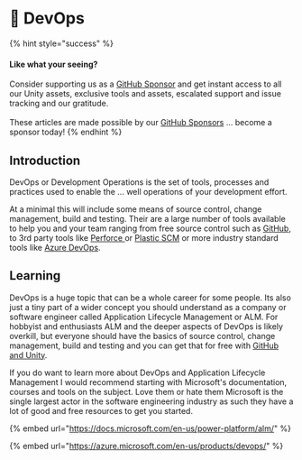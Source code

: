 # 🚧 DevOps

{% hint style="success" %}
#### Like what your seeing?

Consider supporting us as a [GitHub Sponsor](../../become-a-sponsor.md) and get instant access to all our Unity assets, exclusive tools and assets, escalated support and issue tracking and our gratitude.\
\
These articles are made possible by our [GitHub Sponsors](https://github.com/sponsors/heathen-engineering) ... become a sponsor today!
{% endhint %}

## Introduction

DevOps or Development Operations is the set of tools, processes and practices used to enable the ... well operations of your development effort.&#x20;

At a minimal this will include some means of source control, change management, build and testing. Their are a large number of tools available to help you and your team ranging from free source control such as [GitHub](git-control-and-unity.md), to 3rd party tools like [Perforce ](https://www.perforce.com/)or [Plastic SCM](https://www.plasticscm.com/) or more industry standard tools like [Azure DevOps](https://azure.microsoft.com/en-us/products/devops/).

## Learning

DevOps is a huge topic that can be a whole career for some people. Its also just a tiny part of a wider concept you should understand as a company or software engineer called Application Lifecycle Management or ALM. For hobbyist and enthusiasts ALM and the deeper aspects of DevOps is likely overkill, but everyone should have the basics of source control, change management, build and testing and you can get that for free with [GitHub and Unity](git-control-and-unity.md).

If you do want to learn more about DevOps and Application Lifecycle Management I would recommend starting with Microsoft's documentation, courses and tools on the subject. Love them or hate them Microsoft is the single largest actor in the software engineering industry as such they have a lot of good and free resources to get you started.

{% embed url="https://docs.microsoft.com/en-us/power-platform/alm/" %}

{% embed url="https://azure.microsoft.com/en-us/products/devops/" %}
